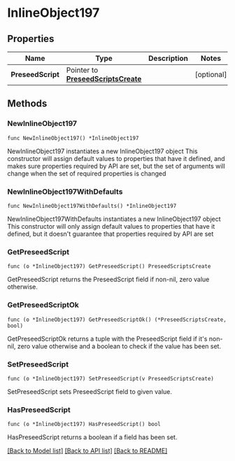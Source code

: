 # InlineObject197

## Properties

Name | Type | Description | Notes
------------ | ------------- | ------------- | -------------
**PreseedScript** | Pointer to [**PreseedScriptsCreate**](preseedScriptsCreate.md) |  | [optional] 

## Methods

### NewInlineObject197

`func NewInlineObject197() *InlineObject197`

NewInlineObject197 instantiates a new InlineObject197 object
This constructor will assign default values to properties that have it defined,
and makes sure properties required by API are set, but the set of arguments
will change when the set of required properties is changed

### NewInlineObject197WithDefaults

`func NewInlineObject197WithDefaults() *InlineObject197`

NewInlineObject197WithDefaults instantiates a new InlineObject197 object
This constructor will only assign default values to properties that have it defined,
but it doesn't guarantee that properties required by API are set

### GetPreseedScript

`func (o *InlineObject197) GetPreseedScript() PreseedScriptsCreate`

GetPreseedScript returns the PreseedScript field if non-nil, zero value otherwise.

### GetPreseedScriptOk

`func (o *InlineObject197) GetPreseedScriptOk() (*PreseedScriptsCreate, bool)`

GetPreseedScriptOk returns a tuple with the PreseedScript field if it's non-nil, zero value otherwise
and a boolean to check if the value has been set.

### SetPreseedScript

`func (o *InlineObject197) SetPreseedScript(v PreseedScriptsCreate)`

SetPreseedScript sets PreseedScript field to given value.

### HasPreseedScript

`func (o *InlineObject197) HasPreseedScript() bool`

HasPreseedScript returns a boolean if a field has been set.


[[Back to Model list]](../README.md#documentation-for-models) [[Back to API list]](../README.md#documentation-for-api-endpoints) [[Back to README]](../README.md)



